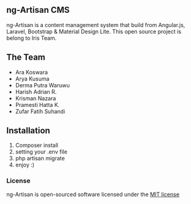 ## ng-Artisan CMS

ng-Artisan is a content management system that build from Angular.js, Laravel, Bootstrap & Material Design Lite.
This open source project is belong to Iris Team.

## The Team

- Ara Koswara
- Arya Kusuma
- Derma Putra Waruwu
- Harish Adrian R.
- Krisman Nazara
- Pramesti Hatta K.
- Zufar Fatih Suhandi

## Installation

1. Composer install
2. setting your .env file
3. php artisan migrate
4. enjoy :)


### License

ng-Artisan is open-sourced software licensed under the [MIT license](http://opensource.org/licenses/MIT)
